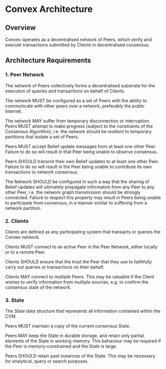 # Convex Architecture

## Overview

Convex operates as a decentralised network of Peers, which verify and execute transactions submitted by Clients in decentralised consensus.

## Architecture Requirements

### 1. Peer Network

The network of Peers collectively forms a decentralised substrate for the execution of queries and transactions on behalf of Clients.

The network MUST be configured as a set of Peers with the ability to communicate with other peers over a network, preferably the public Internet.

The network MAY suffer from temporary disconnection or interruption. Peers MUST attempt to make progress (subject to the constraints of the Consensus Algorithm), i.e. the network should be resilient to temporary partitions that isolate a set of Peers.

Peers MUST accept Belief update messages from at least one other Peer. Failure to do so will result in that Peer being unable to observe consensus.

Peers SHOULD transmit their own Belief updates to at least one other Peer. Failure to do so will result in the Peer being unable to contribute its own transactions to network consensus.

The Network SHOULD be configured in such a way that the sharing of Belief updates will ultimately propagate information from any Peer to any other Peer, i.e. the network graph transmission should be strongly connected. Failure to respect this property may result in Peers being unable to participate from consensus, in a manner similar to suffering from a network partition.

### 2. Clients

Clients are defined as any participating system that transacts or queries the Convex network.

Clients MUST connect to an active Peer in the Peer Network, either locally or to a remote Peer.

Clients SHOULD ensure that the trust the Peer that they use to faithfully carry out queries or transactions on their behalf.

Clients MAY connect to multiple Peers. This may be valuable if the Client wishes to verify information from multiple sources, e.g. to confirm the consensus state of the network.

### 3. State

The State data structure that represents all information contained within the CVM.

Peers MUST maintain a copy of the current consensus State.

Peers MAY keep the State in durable storage, and retain only partial elements of the State in working memory. This behaviour may be required if the Peer is memory-constrained and the State is large.

Peers SHOULD retain past instances of the State. This may be necessary for analytical, query or search purposes.

